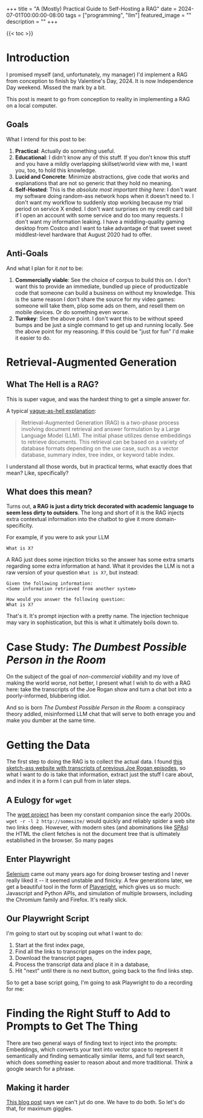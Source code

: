 +++
title =  "A (Mostly) Practical Guide to Self-Hosting a RAG"
date = 2024-07-01T00:00:00-08:00
tags = ["programming", "llm"]
featured_image = ""
description = ""
+++

{{< toc >}}

# Introduction

I promised myself (and, unfortunately, my manager) I'd implement a RAG from conception to finish by Valentine's Day, 2024. It is now Independence Day weekend. Missed the mark by a bit.

This post is meant to go from conception to reality in implementing a RAG on a local computer.

## Goals

What I intend for this post to be:

1. **Practical**: Actually do something useful.
1. **Educational**: I didn't know any of this stuff. If you don't know this stuff and you have a mildly overlapping skillset/world view with me, I want you, too, to hold this knowledge.
1. **Lucid and Concrete**: Minimize abstractions, give code that works and explanations that are not so generic that they hold no meaning.
1. **Self-Hosted**: This is the _absolute most important thing here_: I don't want my software doing random-ass network hops when it doesn't need to. I don't want my workflow to suddenly stop working because my trial period on service X ended. I don't want surprises on my credit card bill if I open an account with some service and do too many requests. I don't want my information leaking. I have a middling-quality gaming desktop from Costco and I want to take advantage of that sweet sweet middlest-level hardware that August 2020 had to offer.

## Anti-Goals

And what I plan for it _not_ to be:

1. **Commercially viable**: See the choice of corpus to build this on. I don't want this to provide an immediate, bundled up piece of productizable code that someone can build a business on without my knowledge. This is the same reason I don't share the source for my video games: someone will take them, plop some ads on them, and resell them on mobile devices. Or do something even worse.
1. **Turnkey**: See the above point. I don't want this to be without speed bumps and be just a single command to get up and running locally. See the above point for my reasoning. If this could be "just for fun" I'd make it easier to do.

# Retrieval-Augmented Generation

## What The Hell is a RAG?

This is super vague, and was the hardest thing to get a simple answer for.

A typical [vague-as-hell explanation](https://en.wikipedia.org/wiki/Prompt_engineering#Retrieval-augmented_generation):

> Retrieval-Augmented Generation (RAG) is a two-phase process involving document retrieval and answer formulation by a Large Language Model (LLM). The initial phase utilizes dense embeddings to retrieve documents. This retrieval can be based on a variety of database formats depending on the use case, such as a vector database, summary index, tree index, or keyword table index.

I understand all those words, but in practical terms, what exactly does that mean? Like, specifically?

## What does this mean?

Turns out, **a RAG is just a dirty trick decorated with academic language to seem less dirty to outsiders**. The long and short of it is the RAG injects extra contextual information into the chatbot to give it more domain-specificity.

For example, if you were to ask your LLM

```
What is X?
```

A RAG just does some injection tricks so the answer has some extra smarts regarding some extra information at hand. What it provides the LLM is not a raw version of your question `What is X?`, but instead:

```
Given the following information:
<Some information retrieved from another system>

How would you answer the following question:
What is X?
```

That's it. It's prompt injection with a pretty name. The injection technique may vary in sophistication, but this is what it ultimately boils down to.

# Case Study: _The Dumbest Possible Person in the Room_

On the subject of the goal of _non-commercial viability_ and my love of making the world worse, not better, I present what I wish to do with a RAG here: take the transcripts of the Joe Rogan show and turn a chat bot into a poorly-informed, blubbering idiot.

And so is born _The Dumbest Possible Person in the Room_: a conspiracy theory addled, misinformed LLM chat that will serve to both enrage you and make you dumber at the same time.

# Getting the Data

The first step to doing the RAG is to collect the actual data. I found [this sketch-ass website with transcripts of previous Joe Rogan episodes](https://www.happyscribe.com/public/the-joe-rogan-experience), so what I want to do is take that information, extract just the stuff I care about, and index it in a form I can pull from in later steps.

## A Eulogy for `wget`

The [wget project](https://www.gnu.org/software/wget/) has been my constant companion since the early 2000s. `wget -r -l 2 http://somesite/` would quickly and reliably spider a web site two links deep. However, with modern sites (and abominations like [SPAs](https://developer.mozilla.org/en-US/docs/Glossary/SPA)) the HTML the client fetches is not the document tree that is ultimately established in the browser. So many pages

## Enter Playwright

[Selenium](https://www.selenium.dev/) came out many years ago for doing browser testing and I never really liked it -- it seemed unstable and finicky. A few generations later, we get a beautiful tool in the form of [Playwright](https://playwright.dev/), which gives us so much: Javascript and Python APIs, and simulation of multiple browsers, including the Chromium family and Firefox. It's really slick.

## Our Playwright Script

I'm going to start out by scoping out what I want to do:

1. Start at the first index page,
1. Find all the links to transcript pages on the index page,
1. Download the transcript pages,
1. Process the transcript data and place it in a database,
1. Hit "next" until there is no next button, going back to the find links step.

So to get a base script going, I'm going to ask Playwright to do a recording for me:

# Finding the Right Stuff to Add to Prompts to Get The Thing

There are two general ways of finding text to inject into the prompts: Embeddings, which converts your text into vector space to represent it semantically and finding semantically similar items, and full text search, which does something easier to reason about and more traditional. Think a google search for a phrase.

## Making it harder

[This blog post](https://techcommunity.microsoft.com/t5/microsoft-developer-community/doing-rag-vector-search-is-not-enough/ba-p/4161073) says we can't jut do one. We have to do both. So let's do that, for maximum giggles.
